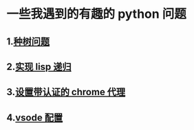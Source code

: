 # 一些我遇到的有趣的 python 问题

## 1.[种树问题](./plant_/readme.md)
## 2.[实现 lisp 递归](./likeLisp_/readme.md)
## 3.[设置带认证的 chrome 代理](./chrome_proxy_with_auth_/readme.md)
## 4.[vsode 配置](./vscode_/readme.md)
